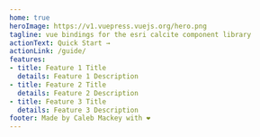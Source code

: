 ```yaml
---
home: true
heroImage: https://v1.vuepress.vuejs.org/hero.png
tagline: vue bindings for the esri calcite component library
actionText: Quick Start →
actionLink: /guide/
features:
- title: Feature 1 Title
  details: Feature 1 Description
- title: Feature 2 Title
  details: Feature 2 Description
- title: Feature 3 Title
  details: Feature 3 Description
footer: Made by Caleb Mackey with ❤️
---
```


